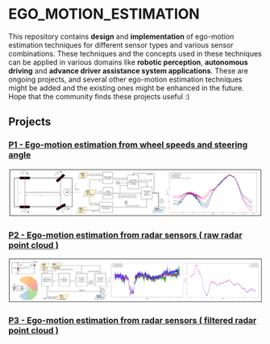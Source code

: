 # EGO_MOTION_ESTIMATION
This repository contains **design** and **implementation** of ego-motion estimation techniques for different sensor types and various sensor combinations. These techniques and the concepts used in these techniques can be applied in various domains like **robotic perception**, **autonomous driving** and **advance driver assistance system applications**. These are ongoing projects, and several other ego-motion estimation techniques might be added and the existing ones might be enhanced in the future. Hope that the community finds these projects useful :)

## Projects

### [P1 - Ego-motion estimation from wheel speeds and steering angle](https://github.com/UditBhaskar19/EGO_MOTION_ESTIMATION/tree/main/1_egomotion_wheel_speed)
[![](https://github.com/UditBhaskar19/EGO_MOTION_ESTIMATION/blob/main/readme_artifacts/P1_cover_img.PNG)](https://github.com/UditBhaskar19/EGO_MOTION_ESTIMATION/tree/main/1_egomotion_wheel_speed)

### [P2 - Ego-motion estimation from radar sensors ( raw radar point cloud )](https://github.com/UditBhaskar19/EGO_MOTION_ESTIMATION/tree/main/2_egomotion_radar_polar)
![](https://github.com/UditBhaskar19/EGO_MOTION_ESTIMATION/blob/main/readme_artifacts/P2_cover_img.PNG)

### [P3 - Ego-motion estimation from radar sensors ( filtered radar point cloud )](https://github.com/UditBhaskar19/EGO_MOTION_ESTIMATION/tree/main/1_egomotion_wheel_speed)

